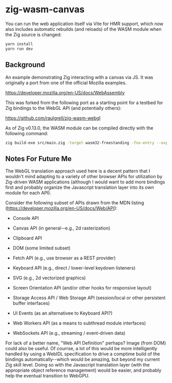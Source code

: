 # zig-wasm-canvas

You can run the web application itself via Vite for HMR support, which now also includes automatic rebuilds (and reloads) of the WASM module when the Zig source is changed:

```sh
yarn install
yarn run dev
```

## Background

An example demonstrating Zig interacting with a canvas via JS. It was originally a port from one of the official Mozilla examples. 

https://developer.mozilla.org/en-US/docs/WebAssembly

This was forked from the following port as a starting point for a testbed for Zig bindings to the WebGL API (and potentially others):

https://github.com/raulgrell/zig-wasm-webgl

As of Zig v0.13.0, the WASM module can be compiled directly with the following command:

```sh
zig build-exe src/main.zig -target wasm32-freestanding -fno-entry --export=onInit --export=onAnimationFrame -femit-bin=bin/main.wasm
```

## Notes For Future Me

The WebGL translation approach used here is a decent pattern that I wouldn't mind adapting to a variety of other browser APIs for utilization by Zig-driven WASM applications (although I would want to add more bindings first and probably organize the Javascript translation layer into its own module for each API).

Consider the following subset of APIs drawn from the MDN listing (https://developer.mozilla.org/en-US/docs/Web/API):

* Console API

* Canvas API (in general--e.g., 2d rasterization)

* Clipboard API

* DOM (some limited subset)

* Fetch API (e.g., use browser as a REST provider)

* Keyboard API (e.g., direct / lower-level keydown listeners)

* SVG (e.g., 2d vectorized graphics)

* Screen Orientation API (and/or other hooks for responsive layout)

* Storage Access API / Web Storage API (session/local or other persistent buffer interfaces)

* UI Events (as an alternativee to Keyboard API?)

* Web Workers API (as a means to subthread module interfaces)

* WebSockets API (e.g., streaming / event-driven data)

For lack of a better name, "Web API Definition" perhaps? Image (from DOM) could also be useful. Of courrse, a lot of this would be more intelligently handled by using a WebIDL specification to drive a comptime build of the bindings automatically--which would be amazing, but beyond my current Zig skill level. Doing so with the Javascript translation layer (with the appropriate object reference management) would be easier, and probably help the eventual transition to WebGPU.
